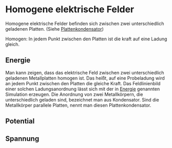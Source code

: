 # Homogene elektrische Felder

Homogene elektrische Felder befinden sich zwischen zwei unterschiedlich geladenen Platten. (Siehe [Plattenkondensator](2020-02-21_Plattenkondensator.md))

Homogen: In jedem Punkt zwischen den Platten ist die kraft auf eine Ladung gleich.

## Energie

Man kann zeigen, dass das elektrische Feld zwischen zwei unterschiedlich geladenen Metallplatten homogen ist. Das heißt, auf eine Probeladung wird an jedem Punkt zwischen den Platten die gleiche Kraft. Das Feldlinienbild einer solchen Ladungsanordnung lässt sich mit der in [Energie](2020-02-21_Energie.md) genannten Simulation erzeugen. Die Anordnung von zwei Metallkörpern, die unterschiedlich geladen sind, bezeichnet man aus Kondensator. Sind die Metallkörper parallele Platten, nennt man diesen Plattenkondensator.

## Potential

<!-- missing -->

## Spannung

<!-- missing -->
